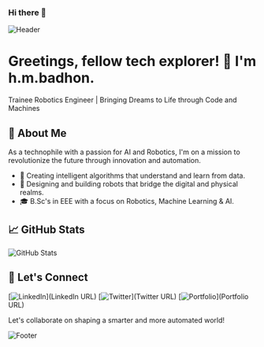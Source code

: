 ### Hi there 👋

<!-- Banner Image/Header -->
![Header](file:///home/hmb/Pictures/960x0.webp)

# Greetings, fellow tech explorer! 👋 I'm h.m.badhon.

Trainee Robotics Engineer | Bringing Dreams to Life through Code and Machines

## 🚀 About Me

As a technophile with a passion for AI and Robotics, I'm on a mission to revolutionize the future through innovation and automation.

- 🧠 Creating intelligent algorithms that understand and learn from data.
- 🤖 Designing and building robots that bridge the digital and physical realms.
- 🎓 B.Sc's in EEE with a focus on Robotics, Machine Learning & AI.


## 📈 GitHub Stats

![GitHub Stats](https://github-readme-stats.vercel.app/api?username=your-username&show_icons=true&theme=radical)

## 🤝 Let's Connect

[![LinkedIn](https://your-image-url.com/linkedin-icon.png)](LinkedIn URL)
[![Twitter](https://your-image-url.com/twitter-icon.png)](Twitter URL)
[![Portfolio](https://your-image-url.com/portfolio-icon.png)](Portfolio URL)

Let's collaborate on shaping a smarter and more automated world!

<!-- Footer -->
![Footer](https://your-image-url.com/footer-image.png)
